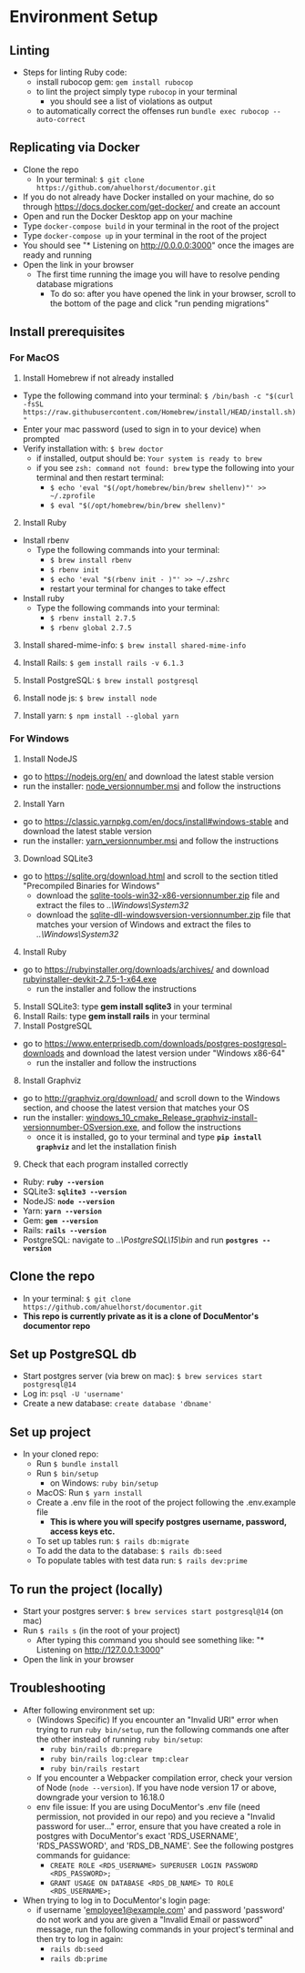 # Environment Setup

## Linting
* Steps for linting Ruby code:
  * install rubocop gem: `gem install rubocop`
  * to lint the project simply type `rubocop` in your terminal
    * you should see a list of violations as output
  * to automatically correct the offenses run `bundle exec rubocop --auto-correct`

## Replicating via Docker
* Clone the repo
   * In your terminal: `$ git clone https://github.com/ahuelhorst/documentor.git`
* If you do not already have Docker installed on your machine, do so through https://docs.docker.com/get-docker/ and create an account
* Open and run the Docker Desktop app on your machine
* Type `docker-compose build` in your terminal in the root of the project
* Type `docker-compose up` in your terminal in the root of the project
* You should see  "* Listening on http://0.0.0.0:3000" once the images are ready and running
* Open the link in your browser
    * The first time running the image you will have to resolve pending database migrations
        * To do so: after you have opened the link in your browser, scroll to the bottom of the page and click "run pending migrations"

## Install prerequisites
  ### For MacOS
  1. Install Homebrew if not already installed
  * Type the following command into your terminal: `$ /bin/bash -c "$(curl -fsSL https://raw.githubusercontent.com/Homebrew/install/HEAD/install.sh)"`
  * Enter your mac password (used to sign in to your device) when prompted
  * Verify installation with: `$ brew doctor`
     * if installed, output should be: `Your system is ready to brew`
     * if you see `zsh: command not found: brew` type the following into your terminal and then restart terminal: 
       * `$ echo 'eval "$(/opt/homebrew/bin/brew shellenv)"' >> ~/.zprofile`
       * `$ eval "$(/opt/homebrew/bin/brew shellenv)"` 
       
  2. Install Ruby
  * Install rbenv
     * Type the following commands into your terminal:
       * `$ brew install rbenv`
       * `$ rbenv init`
       * `$ echo 'eval "$(rbenv init - )"' >> ~/.zshrc`
       * restart your terminal for changes to take effect
   * Install ruby
     * Type the following commands into your terminal: 
       * `$ rbenv install 2.7.5`
       * `$ rbenv global 2.7.5`

   3. Install shared-mime-info: `$ brew install shared-mime-info`
 
   4. Install Rails: `$ gem install rails -v 6.1.3`
   
   5. Install PostgreSQL: `$ brew install postgresql`
   
   6. Install node js: `$ brew install node`

   7. Install yarn: `$ npm install --global yarn`
   
 
   ### For Windows
   1. Install NodeJS
   * go to https://nodejs.org/en/ and download the latest stable version
   * run the installer: <u>node_versionnumber.msi</u> and follow the instructions
   2. Install Yarn
   * go to https://classic.yarnpkg.com/en/docs/install#windows-stable and download the latest stable version
   * run the installer: <u>yarn_versionnumber.msi</u> and follow the instructions
   3. Download SQLite3
   * go to https://sqlite.org/download.html and scroll to the section titled "Precompiled Binaries for Windows"
     * download the <u>sqlite-tools-win32-x86-versionnumber.zip</u> file and extract the files to <i>..\Windows\System32</i>
     * download the <u>sqlite-dll-windowsversion-versionnumber.zip</u> file that matches your version of Windows and extract the files to <i>..\Windows\System32</i>
   4. Install Ruby
   * go to https://rubyinstaller.org/downloads/archives/ and download <u>rubyinstaller-devkit-2.7.5-1-x64.exe</u>
     * run the installer and follow the instructions
   5. Install SQLite3: type <strong>gem install sqlite3</strong> in your terminal
   6. Install Rails: type <strong>gem install rails</strong> in your terminal
   7. Install PostgreSQL
   * go to https://www.enterprisedb.com/downloads/postgres-postgresql-downloads and download the latest version under "Windows x86-64"
     * run the installer and follow the instructions
   8. Install Graphviz
   * go to http://graphviz.org/download/ and scroll down to the Windows section, and choose the latest version that matches your OS
   * run the installer: <u>windows_10_cmake_Release_graphviz-install-versionnumber-OSversion.exe</u>, and follow the instructions
     * once it is installed, go to your terminal and type <strong>`pip install graphviz`</strong> and let the installation finish
   9. Check that each program installed correctly
   * Ruby: <strong>`ruby --version`</strong>
   * SQLite3: <strong>`sqlite3 --version`</strong>
   * NodeJS: <strong>`node --version`</strong>
   * Yarn: <strong>`yarn --version`</strong>
   * Gem: <strong>`gem --version`</strong>
   * Rails: <strong>`rails --version`</strong>
   * PostgreSQL: navigate to <i>..\PostgreSQL\15\bin</i> and run <strong>`postgres --version`</strong>
   
   ## Clone the repo
   * In your terminal: `$ git clone https://github.com/ahuelhorst/documentor.git`
   * **This repo is currently private as it is a clone of DocuMentor's documentor repo**

   ## Set up PostgreSQL db
   * Start postgres server (via brew on mac): `$ brew services start postgresql@14`
   * Log in: `psql -U 'username'`
   * Create a new database: `create database 'dbname'`
  
   ## Set up project
   * In your cloned repo:
      * Run `$ bundle install` 
      * Run `$ bin/setup`
        * on Windows: `ruby bin/setup`
      * MacOS: Run `$ yarn install`
      * Create a .env file in the root of the project following the .env.example file
        * <strong>This is where you will specify postgres username, password, access keys etc.</strong>
      * To set up tables run: `$ rails db:migrate`
      * To add the data to the database: `$ rails db:seed`
      * To populate tables with test data run:  `$ rails dev:prime`
  
  
  ## To run the project (locally)
  * Start your postgres server: `$ brew services start postgresql@14` (on mac)
  * Run `$ rails s` (in the root of your project)
      * After typing this command you should see something like: "* Listening on http://127.0.0.1:3000"
  * Open the link in your browser


  ## Troubleshooting
  * After following environment set up: 
    * (Windows Specific) If you encounter an "Invalid URI" error when trying to run `ruby bin/setup`, run the following commands one after the other             instead of running `ruby bin/setup`: 
      * `ruby bin/rails db:prepare` 
      * `ruby bin/rails log:clear tmp:clear` 
      * `ruby bin/rails restart` 
     * If you encounter a Webpacker compilation error, check your version of Node (`node --version`). If you have node version 17 or above, downgrade your      version to 16.18.0
     * env file issue: If you are using DocuMentor's .env file (need permission, not provided in our repo) and you recieve a "Invalid password for                user..." error, ensure that you have created a role in postgres with DocuMentor's exact 'RDS_USERNAME', 'RDS_PASSWORD', and 'RDS_DB_NAME'. 
       See the following postgres commands for guidance: 
          * `CREATE ROLE <RDS_USERNAME> SUPERUSER LOGIN PASSWORD <RDS_PASSWORD>;`
          * `GRANT USAGE ON DATABASE <RDS_DB_NAME> TO ROLE <RDS_USERNAME>;`
   * When trying to log in to DocuMentor's login page:
       * if username 'employee1@example.com' and password 'password' do not work and you are given a "Invalid Email or password" message, run the                  following commands in your project's terminal and then try to log in again:
            * `rails db:seed`
            * `rails db:prime`
      




   



  
 
  
  

  
 
  
  
  
   
    
   
   
   


  
  
